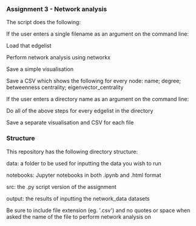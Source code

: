 ### Assignment 3 - Network analysis

The script does the following:

If the user enters a single filename as an argument on the command line:

Load that edgelist

Perform network analysis using networkx

Save a simple visualisation

Save a CSV which shows the following for every node:
name; degree; betweenness centrality; eigenvector_centrality

If the user enters a directory name as an argument on the command line:

Do all of the above steps for every edgelist in the directory

Save a separate visualisation and CSV for each file

### Structure
This repository has the following directory structure:

data:	a folder to be used for inputting the data you wish to run

notebooks: Jupyter notebooks in both .ipynb and .html format

src: the .py script version of the assignment

output: the results of inputting the network_data datasets

Be sure to include file extension (eg. '.csv') and no quotes or space when asked the name of the file to perform network analysis on
